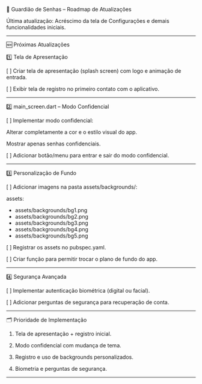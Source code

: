 📌 Guardião de Senhas – Roadmap de Atualizações

Última atualização: Acréscimo da tela de Configurações e demais funcionalidades iniciais.


---

🆕 Próximas Atualizações

1️⃣ Tela de Apresentação

[ ] Criar tela de apresentação (splash screen) com logo e animação de entrada.

[ ] Exibir tela de registro no primeiro contato com o aplicativo.



---

2️⃣ main_screen.dart – Modo Confidencial

[ ] Implementar modo confidencial:

Alterar completamente a cor e o estilo visual do app.

Mostrar apenas senhas confidenciais.


[ ] Adicionar botão/menu para entrar e sair do modo confidencial.



---

3️⃣ Personalização de Fundo

[ ] Adicionar imagens na pasta assets/backgrounds/:

assets:
  - assets/backgrounds/bg1.png
  - assets/backgrounds/bg2.png
  - assets/backgrounds/bg3.png
  - assets/backgrounds/bg4.png
  - assets/backgrounds/bg5.png

[ ] Registrar os assets no pubspec.yaml.

[ ] Criar função para permitir trocar o plano de fundo do app.



---

4️⃣ Segurança Avançada

[ ] Implementar autenticação biométrica (digital ou facial).

[ ] Adicionar perguntas de segurança para recuperação de conta.



---

🗂 Prioridade de Implementação

1. Tela de apresentação + registro inicial.


2. Modo confidencial com mudança de tema.


3. Registro e uso de backgrounds personalizados.


4. Biometria e perguntas de segurança.




---